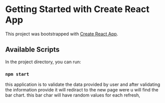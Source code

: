 # Getting Started with Create React App

This project was bootstrapped with [Create React App](https://github.com/facebook/create-react-app).

## Available Scripts

In the project directory, you can run:

### `npm start`

this application is to validate the data provided by user and after validating the information provide it will rediract to the new page were u will find the bar chart.
this bar char will have random values for each refresh,
